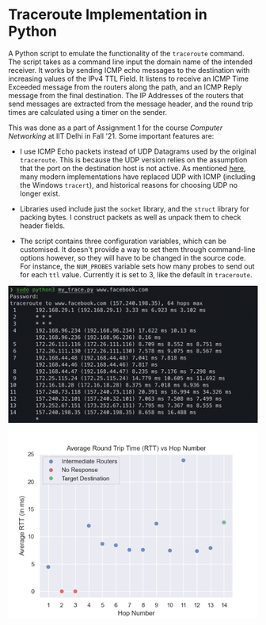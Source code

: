 # Traceroute Implementation in Python

A Python script to emulate the functionality of the `traceroute` command. The script takes as a command line input the domain name of the intended receiver. It works by sending ICMP echo messages to the destination with increasing values of the IPv4 TTL Field. It listens to receive an ICMP Time Exceeded message from the routers along the path, and an ICMP Reply message from the final destination. The IP Addresses of the routers that send messages are extracted from the message header, and the round trip times are calculated using a timer on the sender.

This was done as a part of Assignment 1 for the course *Computer Networking* at IIT Delhi in Fall '21. Some important features are:

- I use ICMP Echo packets instead of UDP Datagrams used by the original `traceroute`. This is because the UDP version relies on the assumption that the port on the destination host is not active. As mentioned [here](https://wiki.geant.org/display/public/EK/VanJacobsonTraceroute), many modern implementations have replaced UDP with ICMP (including the Windows `tracert`), and historical reasons for choosing UDP no longer exist.

- Libraries used include just the `socket` library, and the `struct` library for packing bytes. I construct packets as well as unpack them to check header fields.

- The script contains three configuration variables, which can be customised. It doesn't provide a way to set them through command-line options however, so they will have to be changed in the source code. For instance, the `NUM_PROBES` variable sets how many probes to send out for each `ttl` value. Currently it is set to 3, like the default in `traceroute`.

![Example Script Output](figures/output.png)

![Plot of Average RTT vs Hop Number](figures/rtt_plot.png)
